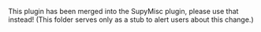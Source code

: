 This plugin has been merged into the SupyMisc plugin, please use that instead! (This folder serves only as a stub to alert users about this change.)
